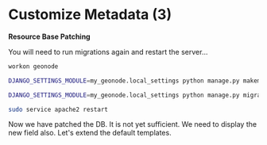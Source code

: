# Customize Metadata (3)

**Resource Base Patching**

You will need to run migrations again and restart the server...

```bash
workon geonode

DJANGO_SETTINGS_MODULE=my_geonode.local_settings python manage.py makemigrations

DJANGO_SETTINGS_MODULE=my_geonode.local_settings python manage.py migrate

sudo service apache2 restart

```

Now we have patched the DB. It is not yet sufficient. We need to display the new field also.
Let's extend the default templates.